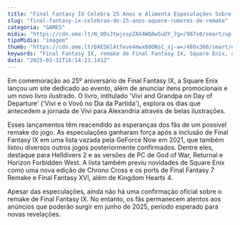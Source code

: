 ```yaml
---
title: "Final Fantasy IX Celebra 25 Anos e Alimenta Especulações Sobre Remake"
slug: "final-fantasy-ix-celebrao-de-25-anos-aquece-rumores-de-remake"
categoria: "GAMES"
midia: "https://cdn.ome.lt/N_O0sJtwjxspZAX4WQAwSuDY_7g=/987x0/smart/uploads/conteudo/fotos/imagem_2025-03-31_123755919.png"
tipoMidia: "imagem"
thumb: "https://cdn.ome.lt/DAESKlAtfeve4mwx60ONsC_sj-w=/480x360/smart/extras/conteudos/imagem_2025-03-31_123753588.png"
keywords: "Final Fantasy IX, remake de Final Fantasy IX, Square Enix, aniversário de Final Fantasy IX"
data: "2025-03-31T16:14:23.141Z"
---
```


Em comemoração ao 25º aniversário de Final Fantasy IX, a Square Enix lançou um site dedicado ao evento, além de anunciar itens promocionais e um novo livro ilustrado. O livro, intitulado 'Vivi and Grandpa on Day of Departure' ('Vivi e o Vovô no Dia da Partida'), explora os dias que antecedem a jornada de Vivi para Alexandria através de belas ilustrações. 

Esses lançamentos têm reacendido as esperanças dos fãs de um possível remake do jogo. As especulações ganharam força após a inclusão de Final Fantasy IX em uma lista vazada pela GeForce Now em 2021, que também listou diversos outros jogos posteriormente confirmados. Dentre eles, destaque para Helldivers 2 e as versões de PC de God of War, Returnal e Horizon Forbidden West. A lista também previu novidades de Square Enix como uma nova edição de Chrono Cross e os ports de Final Fantasy 7 Remake e Final Fantasy XVI, além de Kingdom Hearts 4. 

Apesar das especulações, ainda não há uma confirmação oficial sobre o remake de Final Fantasy IX. No entanto, os fãs permanecem atentos aos anúncios que poderão surgir em junho de 2025, período esperado para novas revelações.